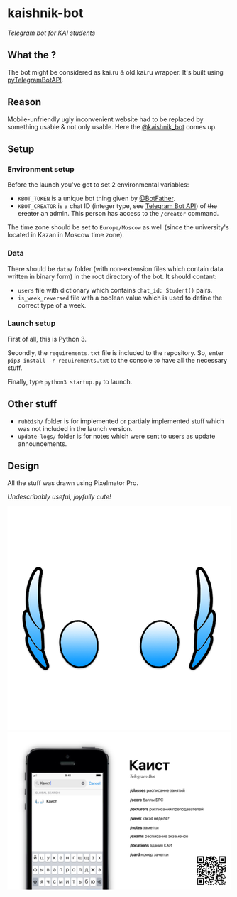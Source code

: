 # kaishnik-bot
_Telegram bot for KAI students_

## What the ?
The bot might be considered as kai.ru & old.kai.ru wrapper. It's built using [pyTelegramBotAPI][1].

## Reason
Mobile-unfriendly ugly inconvenient website had to be replaced by something usable & not only usable. Here the [@kaishnik_bot][2] comes up.

## Setup

### Environment setup
Before the launch you've got to set 2 environmental variables:
* `KBOT_TOKEN` is a unique bot thing given by [@BotFather][3].
* `KBOT_CREATOR` is a chat ID (integer type, see [Telegram Bot API][4]) of ~~the creator~~ an admin. This person has access to the `/creator` command.

The time zone should be set to `Europe/Moscow` as well (since the university's located in Kazan in Moscow time zone).

### Data
There should be `data/` folder (with non-extension files which contain data written in binary form) in the root directory of the bot. It should contant:
* `users` file with dictionary which contains `chat_id: Student()` pairs.
* `is_week_reversed` file with a boolean value which is used to define the correct type of a week. 

### Launch setup
First of all, this is Python 3.

Secondly, the `requirements.txt` file is included to the repository. So, enter `pip3 install -r requirements.txt` to the console to have all the necessary stuff.

Finally, type `python3 startup.py` to launch.

## Other stuff
* `rubbish/` folder is for implemented or partialy implemented stuff which was not included in the launch version.
* `update-logs/` folder is for notes which were sent to users as update announcements.

## Design
All the stuff was drawn using Pixelmator Pro. 

_Undescribably useful, joyfully cute!_

![kaishnik_bot logo][5]
![kaishnik_bot poster][6]


[1]: https://github.com/eternnoir/pyTelegramBotAPI "Repository of pyTelegramBotAPI"
[2]: https://telegram.me/kaishnik_bot "Open the bot in Telegram"
[3]: https://telegram.me/BotFather "Open BotFather in Telegram"
[4]: https://core.telegram.org/bots/api "Telegram Bot API official reference"
[5]: https://github.com/AiratK/kaishnik-bot/blob/master/design/logo.png "kaishnik-bot logo"
[6]: https://github.com/AiratK/kaishnik-bot/blob/master/design/poster.png "kaishnik-bot poster"
